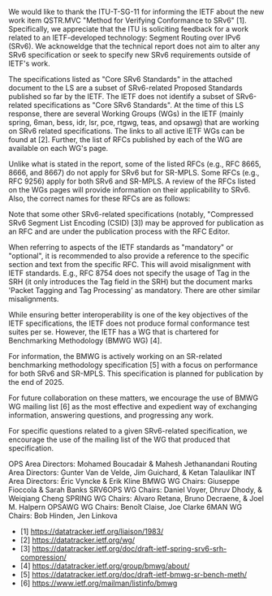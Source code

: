 We would like to thank the ITU-T-SG-11 for informing the IETF about the new work item
QSTR.MVC "Method for Verifying Conformance to SRv6" [1]. Specifically, we appreciate
that the ITU is soliciting feedback for a work related to an IETF-developed
technology: Segment Routing over IPv6 (SRv6). We acknoweldge that the technical report
does not aim to alter any SRv6 specification or seek to specify new SRv6 requirements outside of IETF's work.

The specifications listed as "Core SRv6 Standards" in the attached document to
the LS are a subset of SRv6-related Proposed Standards published so far by the IETF. The IETF does not
identify a subset of SRv6-related specifications as "Core SRv6 Standards". 
At the time of this LS response, there are several Working Groups (WGs) in the IETF 
(mainly spring, 6man, bess, idr, lsr, pce, rtgwg, teas, and opsawg) that are working
on SRv6 related specifications. The links to all active IETF WGs can be found at [2].
Further, the list of RFCs published by each of the WG are available on each WG's page.

Unlike what is stated in the report, some of the listed RFCs (e.g., RFC 8665, 8666, and 8667) do not
apply for SRv6 but for SR-MPLS. Some RFCs (e.g., RFC 9256) apply for both SRv6 and SR-MPLS.
A review of the RFCs listed on the WGs pages will provide information on their applicability to SRv6.
Also, the correct names for these RFCs are as follows:

Note that some other SRv6-related specifications (notably, "Compressed SRv6 Segment
List Encoding (CSID) [3]) may be approved for publication as an RFC and are under
the publication process with the RFC Editor.

When referring to aspects of the IETF standards as "mandatory" or "optional", it is recommended to 
also provide a reference to the specific section and text from the specific RFC. This will
avoid misalignment with IETF standards. E.g., RFC 8754 does not specify the usage of Tag in 
the SRH (it only introduces the Tag field in the SRH) but the document marks 
'Packet Tagging and Tag Processing' as mandatory. There are other similar misalignments.

While ensuring better interoperability is one of the key objectives of the IETF
specifications, the IETF does not produce formal conformance test suites per se. However, the IETF
has a WG that is chartered for Benchmarking Methodology (BMWG WG) [4].

For information, the BMWG is actively working on an SR-related benchmarking
methodology specification [5] with a focus on performance for both SRv6 and SR-MPLS.
This specification is planned for publication by the end of 2025.
 
For future collaboration on these matters, we encourage the use of BMWG WG mailing list [6]
as the most effective and expedient way of exchanging information, answering questions,
and progressing any work.

For specific questions related to a given SRv6-related specification, we encourage
the use of the mailing list of the WG that produced that specification.

OPS Area Directors: Mohamed Boucadair & Mahesh Jethanandani
Routing Area Directors: Gunter Van de Velde, Jim Guichard, & Ketan Talaulikar
INT Area Directors: Éric Vyncke & Erik Kline
BMWG WG Chairs: Giuseppe Fioccola & Sarah Banks
SRV6OPS WG Chairs: Daniel Voyer, Dhruv Dhody, & Weiqiang Cheng
SPRING WG Chairs: Alvaro Retana, Bruno Decraene, &  Joel M. Halpern
OPSAWG WG Chairs: Benoît Claise, Joe Clarke
6MAN WG Chairs: Bob Hinden, Jen Linkova

* [1] https://datatracker.ietf.org/liaison/1983/
* [2] https://datatracker.ietf.org/wg/
* [3] https://datatracker.ietf.org/doc/draft-ietf-spring-srv6-srh-compression/
* [4] https://datatracker.ietf.org/group/bmwg/about/
* [5] https://datatracker.ietf.org/doc/draft-ietf-bmwg-sr-bench-meth/
* [6] https://www.ietf.org/mailman/listinfo/bmwg
